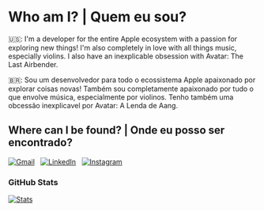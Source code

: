 # Who am I? | Quem eu sou?

🇺🇸: I'm a developer for the entire Apple ecosystem with a passion for exploring new things! I'm also completely in love with all things music, especially violins. I also have an inexplicable obsession with Avatar: The Last Airbender.

🇧🇷: Sou um desenvolvedor para todo o ecossistema Apple apaixonado por explorar coisas novas! Também sou completamente apaixonado por tudo o que envolve música, especialmente por violinos. Tenho também uma obcessão inexplicavel por Avatar: A Lenda de Aang.

## Where can I be found? | Onde eu posso ser encontrado?

[![Gmail](https://skillicons.dev/icons?i=gmail)](mailto:mirandolaiago@gmail.com) &nbsp;
[![LinkedIn](https://skillicons.dev/icons?i=linkedin)](https://www.linkedin.com/in/iagoramoss) &nbsp;
[![Instagram](https://skillicons.dev/icons?i=instagram)](https://instagram.com/iagorlima)

### GitHub Stats

[![Stats](https://github-readme-stats.vercel.app/api?username=iagoramoss&show_icons=true&theme=dark&include_all_commits=true&count_private=true)](https://github.com/iagoramoss)

